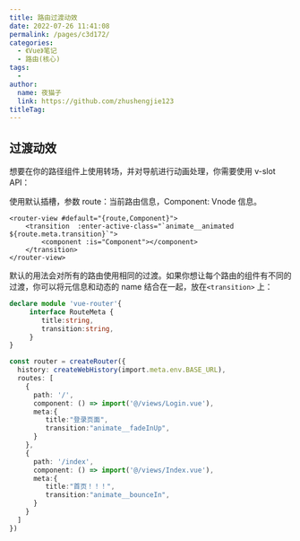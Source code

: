 ```yaml
---
title: 路由过渡动效
date: 2022-07-26 11:41:08
permalink: /pages/c3d172/
categories:
  - 《Vue》笔记
  - 路由(核心)
tags:
  - 
author: 
  name: 夜猫子
  link: https://github.com/zhushengjie123
titleTag: 
---
```

## 过渡动效

想要在你的路径组件上使用转场，并对导航进行动画处理，你需要使用 v-slot API：

使用默认插槽，参数 route：当前路由信息，Component: Vnode 信息。

```vue
<router-view #default="{route,Component}">
    <transition  :enter-active-class="`animate__animated ${route.meta.transition}`">
        <component :is="Component"></component>
    </transition>
</router-view>
```
默认的用法会对所有的路由使用相同的过渡。如果你想让每个路由的组件有不同的过渡，你可以将元信息和动态的 name 结合在一起，放在`<transition>` 上： 

```typescript
declare module 'vue-router'{
     interface RouteMeta {
        title:string,
        transition:string,
     }
}

const router = createRouter({
  history: createWebHistory(import.meta.env.BASE_URL),
  routes: [
    {
      path: '/',
      component: () => import('@/views/Login.vue'),
      meta:{
         title:"登录页面",
         transition:"animate__fadeInUp",
      }
    },
    {
      path: '/index',
      component: () => import('@/views/Index.vue'),
      meta:{
         title:"首页！！！",
         transition:"animate__bounceIn",
      }
    }
  ]
})
```

